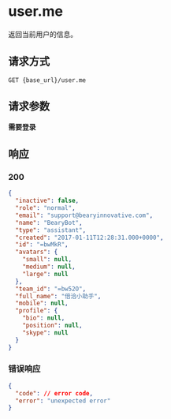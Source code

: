 # user.me

返回当前用户的信息。

## 请求方式

```
GET {base_url}/user.me
```

## 请求参数

**需要登录**


## 响应

### 200

```json
{
  "inactive": false,
  "role": "normal",
  "email": "support@bearyinnovative.com",
  "name": "BearyBot",
  "type": "assistant",
  "created": "2017-01-11T12:28:31.000+0000",
  "id": "=bwMkR",
  "avatars": {
    "small": null,
    "medium": null,
    "large": null
  },
  "team_id": "=bw52O",
  "full_name": "倍洽小助手",
  "mobile": null,
  "profile": {
    "bio": null,
    "position": null,
    "skype": null
  }
}
```
### 错误响应

```json
{
  "code": // error code,
  "error": "unexpected error"
}
```

<!-- generated by gen_doc.js -->

